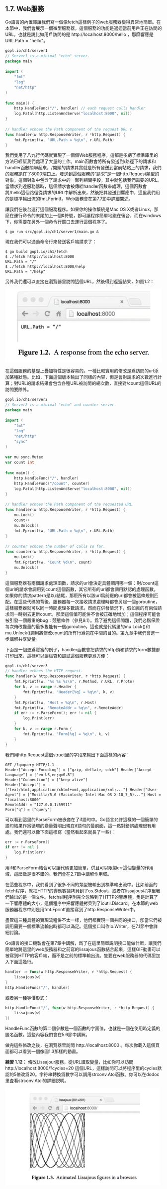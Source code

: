 ## 1.7. Web服務

Go語言的內置庫讓我們寫一個像fetch這樣例子的web服務器變得異常地簡單。在本節中，我們會展示一個微型服務器，這個服務的功能是返迴當前用戶正在訪問的URL。也就是説比如用戶訪問的是 http://localhost:8000/hello ，那麽響應是URL.Path = "hello"。

```go
gopl.io/ch1/server1
// Server1 is a minimal "echo" server.
package main

import (
	"fmt"
	"log"
	"net/http"
)

func main() {
	http.HandleFunc("/", handler) // each request calls handler
	log.Fatal(http.ListenAndServe("localhost:8000", nil))
}

// handler echoes the Path component of the request URL r.
func handler(w http.ResponseWriter, r *http.Request) {
	fmt.Fprintf(w, "URL.Path = %q\n", r.URL.Path)
}
```

我們隻用了八九行代碼就實現了一個個Web服務程序，這都是多虧了標準庫里的方法已經幫我們處理了大量的工作。main函數會將所有發送到/路徑下的請求和handler函數關聯起來，/開頭的請求其實就是所有發送到當前站點上的請求，我們的服務跑在了8000端口上。發送到這個服務的“請求”是一個http.Request類型的對象，這個對象中包含了請求中的一繫列相關字段，其中就包括我們需要的URL。當請求到達服務器時，這個請求會被傳給handler函數來處理，這個函數會將/hello這個路徑從請求的URL中解析出來，然後把其發送到響應中，這里我們用的是標準輸出流的fmt.Fprintf。Web服務會在第7.7節中詳細闡述。

讓我們在後台運行這個服務程序。如果你的操作繫統是Mac OS X或者Linux，那麽在運行命令的末尾加上一個&符號，卽可讓程序簡單地跑在後台，而在windows下，你需要在另外一個命令行窗口去運行這個程序了。

```
$ go run src/gopl.io/ch1/server1/main.go &
```

現在我們可以通過命令行來發送客戶端請求了：

```
$ go build gopl.io/ch1/fetch
$ ./fetch http://localhost:8000
URL.Path = "/"
$ ./fetch http://localhost:8000/help
URL.Path = "/help"
```

另外我們還可以直接在瀏覽器里訪問這個URL，然後得到返迴結果，如圖1.2：

![](../images/ch1-02.png)

在這個服務的基礎上疊加特性是很容易的。一種比較實用的脩改是爲訪問的url添加某種狀態。比如，下面這個版本輸出了同樣的內容，但是會對請求的次數進行計算；對URL的請求結果會包含各種URL被訪問的總次數，直接對/count這個URL的訪問要除外。

```go
gopl.io/ch1/server2
// Server2 is a minimal "echo" and counter server.
package main

import (
	"fmt"
	"log"
	"net/http"
	"sync"
)

var mu sync.Mutex
var count int

func main() {
	http.HandleFunc("/", handler)
	http.HandleFunc("/count", counter)
	log.Fatal(http.ListenAndServe("localhost:8000", nil))
}

// handler echoes the Path component of the requested URL.
func handler(w http.ResponseWriter, r *http.Request) {
	mu.Lock()
	count++
	mu.Unlock()
	fmt.Fprintf(w, "URL.Path = %q\n", r.URL.Path)
}

// counter echoes the number of calls so far.
func counter(w http.ResponseWriter, r *http.Request) {
	mu.Lock()
	fmt.Fprintf(w, "Count %d\n", count)
	mu.Unlock()
}
```

這個服務器有兩個請求處理函數，請求的url會決定具體調用哪一個：對/count這個url的請求會調用到count這個函數，其它所有的url都會調用默認的處理函數。如果你的請求pattern是以/結尾，那麽所有以該url爲前綴的url都會被這條規則匹配。在這些代碼的背後，服務器每一次接收請求處理時都會另起一個goroutine，這樣服務器就可以同一時間處理多數請求。然而在併發情況下，假如眞的有兩個請求同一時刻去更新count，那麽這個值可能併不會被正確地增加；這個程序可能會被引發一個嚴重的bug：競態條件（參見9.1）。爲了避免這個問題，我們必鬚保證每次脩改變量的最多隻能有一個goroutine，這也就是代碼里的mu.Lock()和mu.Unlock()調用將脩改count的所有行爲包在中間的目的。第九章中我們會進一步講解共享變量。

下面是一個更爲豐富的例子，handler函數會把請求的http頭和請求的form數據都打印出來，這樣可以讓檢査和調試這個服務更爲方便：

```go
gopl.io/ch1/server3
// handler echoes the HTTP request.
func handler(w http.ResponseWriter, r *http.Request) {
	fmt.Fprintf(w, "%s %s %s\n", r.Method, r.URL, r.Proto)
	for k, v := range r.Header {
		fmt.Fprintf(w, "Header[%q] = %q\n", k, v)
	}
	fmt.Fprintf(w, "Host = %q\n", r.Host)
	fmt.Fprintf(w, "RemoteAddr = %q\n", r.RemoteAddr)
	if err := r.ParseForm(); err != nil {
		log.Print(err)
	}
	for k, v := range r.Form {
		fmt.Fprintf(w, "Form[%q] = %q\n", k, v)
	}
}
```

我們用http.Request這個struct里的字段來輸出下面這樣的內容：

```
GET /?q=query HTTP/1.1
Header["Accept-Encoding"] = ["gzip, deflate, sdch"] Header["Accept-Language"] = ["en-US,en;q=0.8"]
Header["Connection"] = ["keep-alive"]
Header["Accept"] = ["text/html,application/xhtml+xml,application/xml;..."] Header["User-Agent"] = ["Mozilla/5.0 (Macintosh; Intel Mac OS X 10_7_5)..."] Host = "localhost:8000"
RemoteAddr = "127.0.0.1:59911"
Form["q"] = ["query"]
```

可以看到這里的ParseForm被嵌套在了if語句中。Go語言允許這樣的一個簡單的語句結果作爲循環的變量聲明出現在if語句的最前面，這一點對錯誤處理很有用處。我們還可以像下面這樣寫（當然看起來就長了一些）：

```go
err := r.ParseForm()
if err != nil {
	log.Print(err)
}
```

用if和ParseForm結合可以讓代碼更加簡單，併且可以限製err這個變量的作用域，這麽做是很不錯的。我們會在2.7節中講解作用域。

在這些程序中，我們看到了很多不同的類型被輸出到標準輸出流中。比如前面的fetch程序，就把HTTP的響應數據拷貝到了os.Stdout，或者在lissajous程序里我們輸出的是一個文件。fetchall程序則完全忽略到了HTTP的響應體，隻是計算了一下響應體的大小，這個程序中把響應體拷貝到了ioutil.Discard。在本節的web服務器程序中則是用fmt.Fprintf直接寫到了http.ResponseWriter中。

盡管這三種具體的實現流程併不太一樣，他們都實現一個共同的接口，卽當它們被調用需要一個標準流輸出時都可以滿足。這個接口叫作io.Writer，在7.1節中會詳細討論。

Go語言的接口機製會在第7章中講解，爲了在這里簡單説明接口能做什麽，讓我們簡單地將這里的web服務器和之前寫的lissajous函數結合起來，這樣GIF動畵可以被寫到HTTP的客戶端，而不是之前的標準輸出流。隻要在web服務器的代碼里加入下面這幾行。

```Go
handler := func(w http.ResponseWriter, r *http.Request) {
	lissajous(w)
}
http.HandleFunc("/", handler)
```

或者另一種等價形式：

```Go
http.HandleFunc("/", func(w http.ResponseWriter, r *http.Request) {
	lissajous(w)
})
```

HandleFunc函數的第二個參數是一個函數的字面值，也就是一個在使用時定義的匿名函數。這些內容我們會在5.6節中講解。


做完這些脩改之後，在瀏覽器里訪問 http://localhost:8000 。每次你載入這個頁面都可以看到一個像圖1.3那樣的動畵。


**練習 1.12：** 脩改Lissajour服務，從URL讀取變量，比如你可以訪問 http://localhost:8000/?cycles=20 這個URL，這樣訪問可以將程序里的cycles默認的5脩改爲20。字符串轉換爲數字可以調用strconv.Atoi函數。你可以在dodoc里査看strconv.Atoi的詳細説明。

![](../images/ch1-03.png)

